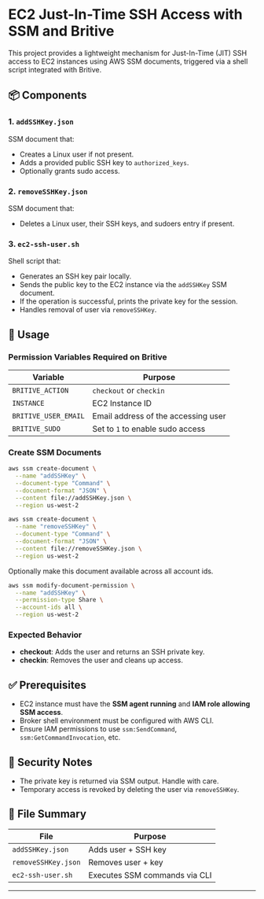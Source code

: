 # EC2 Just-In-Time SSH Access with SSM and Britive

This project provides a lightweight mechanism for Just-In-Time (JIT) SSH access to EC2 instances using AWS SSM documents, triggered via a shell script integrated with Britive.

## 📦 Components

### 1. `addSSHKey.json`
SSM document that:
- Creates a Linux user if not present.
- Adds a provided public SSH key to `authorized_keys`.
- Optionally grants sudo access.

### 2. `removeSSHKey.json`
SSM document that:
- Deletes a Linux user, their SSH keys, and sudoers entry if present.

### 3. `ec2-ssh-user.sh`
Shell script that:
- Generates an SSH key pair locally.
- Sends the public key to the EC2 instance via the `addSSHKey` SSM document.
- If the operation is successful, prints the private key for the session.
- Handles removal of user via `removeSSHKey`.

## 🚀 Usage

### Permission Variables Required on Britive

| Variable           | Purpose                             |
|--------------------|--------------------------------------|
| `BRITIVE_ACTION`   | `checkout` or `checkin`             |
| `INSTANCE`         | EC2 Instance ID                     |
| `BRITIVE_USER_EMAIL` | Email address of the accessing user |
| `BRITIVE_SUDO`     | Set to `1` to enable sudo access    |

### Create SSM Documents

```bash
aws ssm create-document \
  --name "addSSHKey" \
  --document-type "Command" \
  --document-format "JSON" \
  --content file://addSSHKey.json \
  --region us-west-2
```

```bash
aws ssm create-document \
  --name "removeSSHKey" \
  --document-type "Command" \
  --document-format "JSON" \
  --content file://removeSSHKey.json \
  --region us-west-2

```
Optionally make this document available across all account ids.

```bash
aws ssm modify-document-permission \
  --name "addSSHKey" \
  --permission-type Share \
  --account-ids all \
  --region us-west-2
```


### Expected Behavior
- **checkout**: Adds the user and returns an SSH private key.
- **checkin**: Removes the user and cleans up access.

## ✅ Prerequisites

- EC2 instance must have the **SSM agent running** and **IAM role allowing SSM access**.
- Broker shell environment must be configured with AWS CLI.
- Ensure IAM permissions to use `ssm:SendCommand`, `ssm:GetCommandInvocation`, etc.

## 🔐 Security Notes

- The private key is returned via SSM output. Handle with care.
- Temporary access is revoked by deleting the user via `removeSSHKey`.

## 📁 File Summary

| File               | Purpose                        |
|--------------------|--------------------------------|
| `addSSHKey.json`   | Adds user + SSH key            |
| `removeSSHKey.json`| Removes user + key             |
| `ec2-ssh-user.sh`  | Executes SSM commands via CLI  |

---
